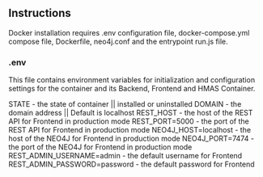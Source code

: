 ## Instructions

Docker installation requires .env configuration file, docker-compose.yml compose file, Dockerfile, neo4j.conf and the entrypoint run.js file. 

### .env

This file contains environment variables for initialization and configuration settings for the container and its Backend, Frontend and HMAS Container.

STATE                           - the state of container || installed or uninstalled
DOMAIN                          - the domain address || Default is localhost
REST_HOST                       - the host of the REST API for Frontend in production mode
REST_PORT=5000                  - the port of the REST API for Frontend in production mode
NEO4J_HOST=localhost            - the host of the NEO4J for Frontend in production mode
NEO4J_PORT=7474                 - the port of the NEO4J for Frontend in production mode
REST_ADMIN_USERNAME=admin       - the default username for Frontend
REST_ADMIN_PASSWORD=password    - the default password for Frontend



